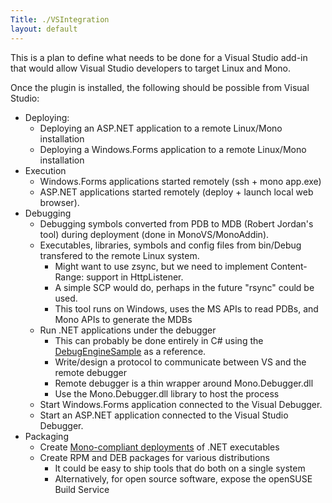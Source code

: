 ```yaml
---
Title: ./VSIntegration
layout: default
---
```


This is a plan to define what needs to be done for a Visual Studio
add-in that would allow Visual Studio developers to target Linux and
Mono.

Once the plugin is installed, the following should be possible from
Visual Studio:

-   Deploying:
    -   Deploying an ASP.NET application to a remote Linux/Mono
        installation
    -   Deploying a Windows.Forms application to a remote Linux/Mono
        installation
-   Execution
    -   Windows.Forms applications started remotely (ssh + mono app.exe)
    -   ASP.NET applications started remotely (deploy + launch local web
        browser).
-   Debugging
    -   Debugging symbols converted from PDB to MDB (Robert Jordan's
        tool) during deployment (done in MonoVS/MonoAddin).
    -   Executables, libraries, symbols and config files from bin/Debug
        transfered to the remote Linux system.
        -   Might want to use zsync, but we need to implement
            Content-Range: support in HttpListener.
        -   A simple SCP would do, perhaps in the future "rsync" could
            be used.
        -   This tool runs on Windows, uses the MS APIs to read PDBs,
            and Mono APIs to generate the MDBs
    -   Run .NET applications under the debugger
        -   This can probably be done entirely in C\# using the
            [DebugEngineSample](http://code.msdn.microsoft.com/debugenginesample/Release/ProjectReleases.aspx?ReleaseId=501)
            as a reference.
        -   Write/design a protocol to communicate between VS and the
            remote debugger
        -   Remote debugger is a thin wrapper around Mono.Debugger.dll
        -   Use the Mono.Debugger.dll library to host the process
    -   Start Windows.Forms application connected to the Visual
        Debugger.
    -   Start an ASP.NET application connected to the Visual Studio
        Debugger.
-   Packaging
    -   Create [Mono-compliant
        deployments]({{site.url}}/Guidelines:Application_Deployment "wikilink") of
        .NET executables
    -   Create RPM and DEB packages for various distributions
        -   It could be easy to ship tools that do both on a single
            system
        -   Alternatively, for open source software, expose the openSUSE
            Build Service
